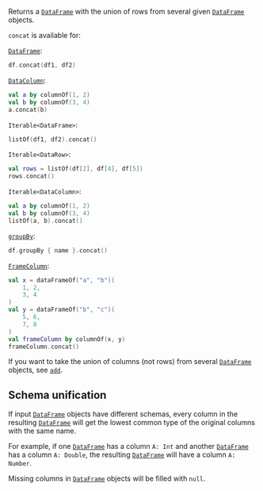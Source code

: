 [//]: # (title: concat)

<!---IMPORT org.jetbrains.kotlinx.dataframe.samples.api.Modify-->

Returns a [`DataFrame`](DataFrame.md) with the union of rows from several given [`DataFrame`](DataFrame.md) objects.

`concat` is available for:

[`DataFrame`](DataFrame.md):

<!---FUN concatDataFrames-->

```kotlin
df.concat(df1, df2)
```

<!---END-->

[`DataColumn`](DataColumn.md):

<!---FUN concatColumns-->

```kotlin
val a by columnOf(1, 2)
val b by columnOf(3, 4)
a.concat(b)
```

<!---END-->

`Iterable<DataFrame>`:

<!---FUN concatIterable-->

```kotlin
listOf(df1, df2).concat()
```

<!---END-->

`Iterable<DataRow>`:

<!---FUN concatRows-->

```kotlin
val rows = listOf(df[2], df[4], df[5])
rows.concat()
```

<!---END-->

`Iterable<DataColumn>`:

<!---FUN concatColumnsIterable-->

```kotlin
val a by columnOf(1, 2)
val b by columnOf(3, 4)
listOf(a, b).concat()
```

<!---END-->

[`groupBy`](groupBy.md#transformation):

<!---FUN concatGroupBy-->

```kotlin
df.groupBy { name }.concat()
```

<dataFrame src="org.jetbrains.kotlinx.dataframe.samples.api.Modify.concatGroupBy.html"/>
<!---END-->

[`FrameColumn`](DataColumn.md#framecolumn):

<!---FUN concatFrameColumn-->

```kotlin
val x = dataFrameOf("a", "b")(
    1, 2,
    3, 4
)
val y = dataFrameOf("b", "c")(
    5, 6,
    7, 8
)
val frameColumn by columnOf(x, y)
frameColumn.concat()
```

<!---END-->

If you want to take the union of columns (not rows) from several [`DataFrame`](DataFrame.md) objects, see [`add`](add.md).

## Schema unification

If input [`DataFrame`](DataFrame.md) objects have different schemas, every column in the resulting [`DataFrame`](DataFrame.md) 
will get the lowest common type of the original columns with the same name. 

For example, if one [`DataFrame`](DataFrame.md) has a column `A: Int` and another [`DataFrame`](DataFrame.md) has a column `A: Double`, 
the resulting [`DataFrame`](DataFrame.md) will have a column `A: Number`.

Missing columns in [`DataFrame`](DataFrame.md) objects will be filled with `null`.
